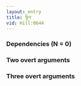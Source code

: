 ```yaml
---
layout: entry
title: སྙིལ་
vid: Hill:0644
---
```

### Dependencies (N = 0)


### Two overt arguments


### Three overt arguments
